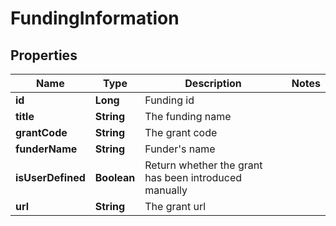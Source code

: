 
# FundingInformation

## Properties
Name | Type | Description | Notes
------------ | ------------- | ------------- | -------------
**id** | **Long** | Funding id | 
**title** | **String** | The funding name | 
**grantCode** | **String** | The grant code | 
**funderName** | **String** | Funder&#39;s name | 
**isUserDefined** | **Boolean** | Return whether the grant has been introduced manually | 
**url** | **String** | The grant url | 



